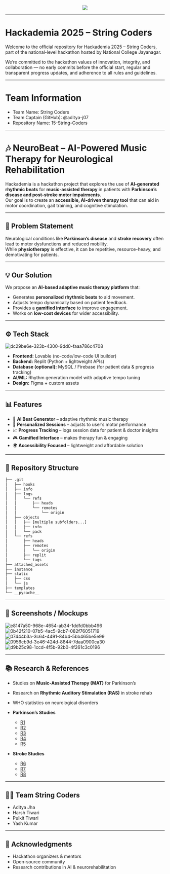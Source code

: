 <p align="center">
  <img src="https://github.com/user-attachments/assets/ac2db300-4578-45c1-bb47-6396116e7adb" />
</p>

---

# Hackademia 2025 – String Coders
Welcome to the official repository for Hackademia 2025 – String Coders, part of the national-level hackathon hosted by National College Jayanagar.

We’re committed to the hackathon values of innovation, integrity, and collaboration — no early commits before the official start, regular and transparent progress updates, and adherence to all rules and guidelines.

---

# Team Information
- Team Name: String Coders
- Team Captain (GitHub): @aditya-j07
- Repository Name: 15-String-Coders

---

# 🎶 NeuroBeat – AI-Powered Music Therapy for Neurological Rehabilitation  

Hackademia is a hackathon project that explores the use of **AI-generated rhythmic beats** for **music-assisted therapy** in patients with **Parkinson’s disease and post-stroke motor impairments**.  
Our goal is to create an **accessible, AI-driven therapy tool** that can aid in motor coordination, gait training, and cognitive stimulation.  

---

## 🚀 Problem Statement
Neurological conditions like **Parkinson’s disease** and **stroke recovery** often lead to motor dysfunctions and reduced mobility.  
While **physiotherapy** is effective, it can be repetitive, resource-heavy, and demotivating for patients.  

---

## 💡 Our Solution
We propose an **AI-based adaptive music therapy platform** that:  
- Generates **personalized rhythmic beats** to aid movement.  
- Adjusts tempo dynamically based on patient feedback.  
- Provides a **gamified interface** to improve engagement.  
- Works on **low-cost devices** for wider accessibility.  

---

## ⚙️ Tech Stack
![dc29be6e-323b-4300-9dd0-faaa786c4708](https://github.com/user-attachments/assets/149b7ba8-255a-4e6a-b9d8-4ea4217dae02)
- **Frontend:** Lovable (no-code/low-code UI builder)  
- **Backend:** Replit (Python + lightweight APIs)  
- **Database (optional):** MySQL / Firebase (for patient data & progress tracking)  
- **AI/ML:** Rhythm generation model with adaptive tempo tuning  
- **Design:** Figma + custom assets  

---

## 📊 Features
- 🎵 **AI Beat Generator** – adaptive rhythmic music therapy  
- 🧠 **Personalized Sessions** – adjusts to user’s motor performance  
- 📈 **Progress Tracking** – logs session data for patient & doctor insights  
- 🎮 **Gamified Interface** – makes therapy fun & engaging  
- 🌍 **Accessibility Focused** – lightweight and affordable solution  

---

## 📂 Repository Structure
```bash
├── .git
│   ├── hooks
│   ├── info
│   ├── logs
│   │   └── refs
│   │       ├── heads
│   │       └── remotes
│   │           └── origin
│   ├── objects
│   │   ├── [multiple subfolders...]
│   │   ├── info
│   │   └── pack
│   └── refs
│       ├── heads
│       ├── remotes
│       │   └── origin
│       ├── replit
│       └── tags
├── attached_assets
├── instance
├── static
│   ├── css
│   └── js
├── templates
└── __pycache__
```
---

## 📸 Screenshots / Mockups
![e8147a50-968e-4654-ab34-1ddfd0bbb496](https://github.com/user-attachments/assets/934e06fa-71a7-47eb-83b4-ad16dc138793)
![0b42f210-07b5-4ac5-9cb7-082f76051719](https://github.com/user-attachments/assets/98e18871-d107-48ea-8f25-99b932bf1c17)
![07444b3a-3c64-4491-84b4-5bb465be5e99](https://github.com/user-attachments/assets/2d203f62-53a2-40bf-a556-a811d830233a)
![0956cb9d-3e46-424d-8844-7daa0900ca30](https://github.com/user-attachments/assets/ed3814ea-e9c2-4063-b785-5d7752383161)
![d9b25c98-1ccd-4f5b-92b0-4f261c3c0196](https://github.com/user-attachments/assets/e3612b5b-eb45-4259-b152-345b8b307325)

---

## 📚 Research & References
- Studies on **Music-Assisted Therapy (MAT)** for Parkinson’s  
- Research on **Rhythmic Auditory Stimulation (RAS)** in stroke rehab  
- WHO statistics on neurological disorders
- **Parkinson’s Studies**  
  - [R1](https://journals.plos.org/plosone/article?id=10.1371/journal.pone.0264587#sec023)  
  - [R2](https://journals.plos.org/plosone/article?id=10.1371/journal.pone.0264587#sec012)  
  - [R3](https://www.frontiersin.org/journals/neurology/articles/10.3389/fneur.2015.00185/full)  
  - [R4](https://www.tandfonline.com/doi/abs/10.2989/18121004.2019.1700618)  
  - [R5](https://www.jstor.org/stable/24946494)

- **Stroke Studies**  
  - [R6](https://jyx.jyu.fi/bitstreams/73ec7e14-6bb2-41a7-81b4-6ae54bc786ec/download)  
  - [R7](https://www.sciencedirect.com/science/article/abs/pii/S0953620511000513)  
  - [R8](https://books.google.co.in/books?hl=en&lr=&id=UVOZBQAAQBAJ&oi=fnd&pg=PP1&dq=Strokes+Cure+by+music+beats&ots=hwFx_aWpKn&sig=r-cKYl78zgJV-8b4YXVNr05QbDA&redir_esc=y#v=onepage&q&f=false)

---

## 👨‍💻 Team String Coders
- Aditya Jha
- Harsh Tiwari
- Pulkit Tiwari
- Yash Kumar

---

## 🙌 Acknowledgments
- Hackathon organizers & mentors  
- Open-source community  
- Research contributions in AI & neurorehabilitation  
